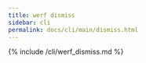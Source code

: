 ```yaml
---
title: werf dismiss
sidebar: cli
permalink: docs/cli/main/dismiss.html
---
```


{% include /cli/werf_dismiss.md %}
